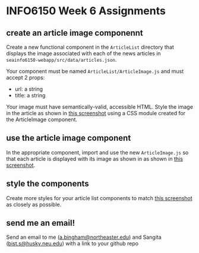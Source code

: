# INFO6150 Week 6 Assignments

## create an article image componennt
Create a new functional component in the `ArticleList` directory that displays the image associated with each of the news articles in `seainfo6150-webapp/src/data/articles.json`.

Your component must be named `ArticleList/ArticleImage.js` and must accept 2 props:

* url: a string
* title: a string

Your image must have semantically-valid, accessible HTML. Style the image in the article as shown in <a href="./week-6-list-screenshot.png">this screenshot</a> using a CSS module created for the ArticleImage component.

## use the article image component
In the appropriate component, import and use the new `ArticleImage.js` so that each article is displayed with its image as shown in as shown in <a href="./week-6-list-screenshot.png">this screenshot</a>.

## style the components
Create more styles for your article list components to match <a href="./week-6-list-screenshot.png">this screenshot</a> as closely as possible.

## send me an email!
Send an email to me (a.bingham@northeaster.edu) and Sangita (bist.s@husky.neu.edu) with a link to your github repo
